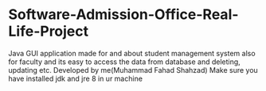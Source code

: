 # Software-Admission-Office-Real-Life-Project
Java GUI application made for and about student management system also for faculty and its easy to access the data from database and deleting, updating etc. Developed by me(Muhammad Fahad Shahzad)
Make sure you have installed jdk and jre 8 in ur machine
